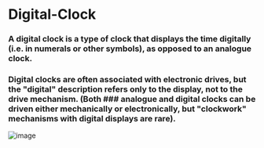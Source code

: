 # Digital-Clock

### A digital clock is a type of clock that displays the time digitally (i.e. in numerals or other symbols), as opposed to an analogue clock.

### Digital clocks are often associated with electronic drives, but the "digital" description refers only to the display, not to the drive mechanism. (Both ### analogue and digital clocks can be driven either mechanically or electronically, but "clockwork" mechanisms with digital displays are rare).
![image](https://user-images.githubusercontent.com/77519856/200637586-9ee9ebf4-75f1-4ef9-a48b-cba86f34a369.png)
